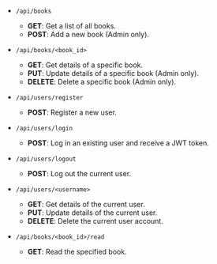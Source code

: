 - `/api/books`

  - **GET**: Get a list of all books.
  - **POST**: Add a new book (Admin only).

- `/api/books/<book_id>`

  - **GET**: Get details of a specific book.
  - **PUT**: Update details of a specific book (Admin only).
  - **DELETE**: Delete a specific book (Admin only).

- `/api/users/register`

  - **POST**: Register a new user.

- `/api/users/login`

  - **POST**: Log in an existing user and receive a JWT token.

- `/api/users/logout`

  - **POST**: Log out the current user.

- `/api/users/<username>`

  - **GET**: Get details of the current user.
  - **PUT**: Update details of the current user.
  - **DELETE**: Delete the current user account.

- `/api/books/<book_id>/read`

  - **GET**: Read the specified book.
